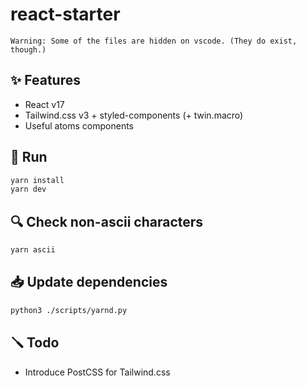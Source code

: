 # react-starter

```
Warning: Some of the files are hidden on vscode. (They do exist, though.)
```

## ✨ Features

- React v17
- Tailwind.css v3 + styled-components (+ twin.macro)
- Useful atoms components

## 🚗 Run

```sh
yarn install
yarn dev
```

## 🔍 Check non-ascii characters

```sh
yarn ascii
```

## 📥 Update dependencies

```sh
python3 ./scripts/yarnd.py
```

## 🪛 Todo

- Introduce PostCSS for Tailwind.css
